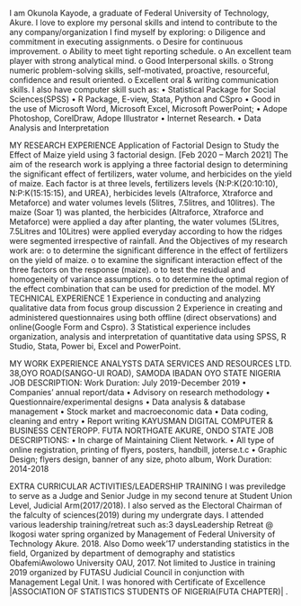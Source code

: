 I am Okunola Kayode, a graduate of Federal University of Technology, Akure. I love to explore my personal skills and intend to contribute to the any company/organization I find myself by exploring:
o	Diligence and commitment in executing assignments. 
o	Desire for continuous improvement. 
o	Ability to meet tight reporting schedule. 
o	An excellent team player with strong analytical mind. 
o	Good Interpersonal skills. 
o	Strong numeric problem-solving skills, self-motivated, proactive, resourceful, confidence and result oriented. 
o	Excellent oral & writing communication skills.
I also have computer skill such as:
•	Statistical Package for Social Sciences(SPSS)
•	R Package, E-view, Stata, Python and  CSpro
•	Good in the use of Microsoft Word, Microsoft Excel, Microsoft PowerPoint;
•	Adope Photoshop, CorelDraw, Adope Illustrator 
•	Internet Research.
•	Data Analysis and Interpretation

MY RESEARCH EXPERIENCE
Application of Factorial Design to Study the Effect of Maize yield using 3 factorial design.	       [Feb 2020 – March 2021]
The aim of the research work is applying a three factorial design to determining the significant effect of fertilizers, water volume, and herbicides on the yield of maize. Each factor is at three levels, fertilizers levels {N:P:K(20:10:10), N:P:K(15:15:15), and UREA}, herbicides levels (Altraforce, Xtraforce and Metaforce) and water volumes levels (5litres, 7.5litres, and 10litres). The maize (Soar 1) was planted, the herbicides (Altraforce, Xtraforce and Metaforce) were applied a day after planting, the water volumes (5Litres, 7.5Litres and 10Litres) were applied everyday according to how the ridges were segmented irrespective of rainfall.
And the Objectives of my research work are:
o	to determine the significant difference in the effect of fertilizers on the yield of maize.
o	to examine the significant interaction effect of the three factors on the response (maize).
o	to test the residual and homogeneity of variance assumptions.
o	to determine the optimal region of the effect combination that can be used for prediction of the model.
MY TECHNICAL EXPERIENCE
1	Experience in conducting and analyzing qualitative data from focus group discussion
2	Experience in creating and administered questionnaires using both offline (direct observations) and online(Google Form and Cspro).
3	Statistical experience includes organization, analysis and interpretation of quantitative data using SPSS, R Studio, Stata, Power bi, Excel and PowerPoint. 

MY WORK EXPERIENCE
ANALYSTS DATA SERVICES AND RESOURCES LTD. 38,OYO ROAD(SANGO-UI ROAD), SAMODA IBADAN OYO STATE NIGERIA
JOB DESCRIPTION:				Work Duration: July 2019-December 2019
•	Companies’ annual report/data
•	Advisory on research methodology
•	Questionnaire/experimental designs
•	Data analysis & database management
•	Stock market and macroeconomic data
•	Data coding, cleaning and entry 
•	Report writing
KAYUSMAN DIGITAL COMPUTER & BUSINESS CENTEROPP. FUTA NORTHGATE AKURE, ONDO STATE
JOB DESCRIPTIONS:
•	In charge of Maintaining Client Network.
•	All type of online registration, printing of flyers, posters, handbill, joterse.t.c
•	Graphic Design; flyers design, banner of any size, photo album,
Work Duration: 2014-2018

EXTRA CURRICULAR ACTIVITIES/LEADERSHIP TRAINING
I was previledge to serve as a Judge and Senior Judge in my second tenure at Student Union Level, Judicial Arm(2017/2018). I also served as the Electoral Chairman of the falculty of sciences(2019) during my undergrate days. I attended various leadership training/retreat such as:3 daysLeadership Retreat @ Ikogosi water spring organized by Management of Federal University of Technology Akure. 2018. Also Domo week’17 understanding statistics in the field, Organized by department of demography and statistics ObafemiAwolowo University OAU, 2017. Not limited to Justice in training 2019 organized by FUTASU Judicial Council in conjunction with Management Legal Unit. I was honored with Certificate of Excellence |ASSOCIATION OF STATISTICS STUDENTS OF NIGERIA(FUTA CHAPTER)| .
